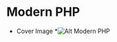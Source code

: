 # Modern PHP
* Cover Image
    *![Alt Modern PHP](http://image.kyobobook.co.kr/images/book/large/250/l9788968482250.jpg)

